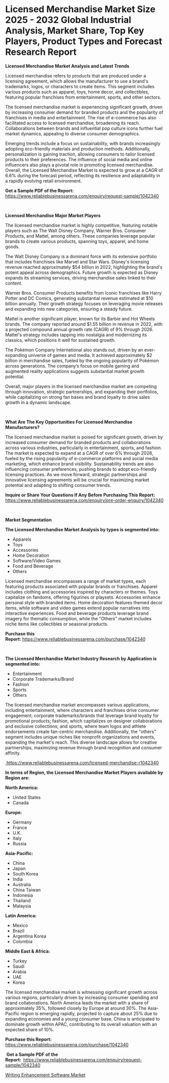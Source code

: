 <p><h1>Licensed Merchandise Market Size 2025 - 2032 Global Industrial Analysis, Market Share, Top Key Players, Product Types and Forecast Research Report</h1></p><p><strong>Licensed Merchandise Market Analysis and Latest Trends</strong></p>
<p><p>Licensed merchandise refers to products that are produced under a licensing agreement, which allows the manufacturer to use a brand's trademarks, logos, or characters to create items. This segment includes various products such as apparel, toys, home decor, and collectibles, featuring popular franchises from entertainment, sports, and other sectors.</p><p>The licensed merchandise market is experiencing significant growth, driven by increasing consumer demand for branded products and the popularity of franchises in media and entertainment. The rise of e-commerce has also facilitated access to licensed merchandise, broadening its reach. Collaborations between brands and influential pop culture icons further fuel market dynamics, appealing to diverse consumer demographics.</p><p>Emerging trends include a focus on sustainability, with brands increasingly adopting eco-friendly materials and production methods. Additionally, personalization is gaining traction, allowing consumers to tailor licensed products to their preferences. The influence of social media and online influencers also plays a pivotal role in promoting licensed merchandise. Overall, the Licensed Merchandise Market is expected to grow at a CAGR of 6.6% during the forecast period, reflecting its resilience and adaptability in a rapidly evolving retail environment.</p></p>
<p><strong>Get a Sample PDF of the Report:&nbsp;</strong> <a href="https://www.reliablebusinessarena.com/enquiry/request-sample/1042340?utm_campaign=1789&utm_medium=2&utm_source=Github&utm_content=ia&utm_term=09032025&utm_id=licensed-merchandise">https://www.reliablebusinessarena.com/enquiry/request-sample/1042340</a></p>
<p>&nbsp;</p>
<p><strong>Licensed Merchandise Major Market Players</strong></p>
<p><p>The licensed merchandise market is highly competitive, featuring notable players such as The Walt Disney Company, Warner Bros. Consumer Products, and Mattel, among others. These companies leverage popular brands to create various products, spanning toys, apparel, and home goods.</p><p>The Walt Disney Company is a dominant force with its extensive portfolio that includes franchises like Marvel and Star Wars. Disney's licensing revenue reached approximately $54 billion in 2022, highlighting the brand's potent appeal across demographics. Future growth is expected as Disney expands its streaming services, driving merchandise sales linked to their content.</p><p>Warner Bros. Consumer Products benefits from iconic franchises like Harry Potter and DC Comics, generating substantial revenue estimated at $10 billion annually. Their growth strategy focuses on leveraging movie releases and expanding into new categories, ensuring a steady future.</p><p>Mattel is another significant player, known for its Barbie and Hot Wheels brands. The company reported around $1.55 billion in revenue in 2022, with a projected compound annual growth rate (CAGR) of 9% through 2026. Mattel's strategy includes tapping into nostalgia and modernizing its classics, which positions it well for sustained growth.</p><p>The Pokémon Company International also stands out, driven by an ever-expanding universe of games and media. It achieved approximately $2 billion in merchandise sales, fueled by the ongoing popularity of Pokémon across generations. The company’s focus on mobile gaming and augmented reality applications suggests substantial market growth potential.</p><p>Overall, major players in the licensed merchandise market are competing through innovation, strategic partnerships, and expanding their portfolios, while capitalizing on strong fan bases and brand loyalty to drive sales growth in a dynamic landscape.</p></p>
<p>&nbsp;</p>
<p><strong>What Are The Key Opportunities For Licensed Merchandise Manufacturers?</strong></p>
<p><p>The licensed merchandise market is poised for significant growth, driven by increased consumer demand for branded products and collaborations across various industries, particularly in entertainment, sports, and fashion. The market is expected to expand at a CAGR of over 6% through 2028, fueled by the rising popularity of e-commerce platforms and social media marketing, which enhance brand visibility. Sustainability trends are also influencing consumer preferences, pushing brands to adopt eco-friendly licensing practices. As we move forward, strategic partnerships and innovative licensing agreements will be crucial for maximizing market potential and adapting to shifting consumer trends.</p></p>
<p><strong>Inquire or Share Your Questions If Any Before Purchasing This Report:</strong> <a href="https://www.reliablebusinessarena.com/enquiry/pre-order-enquiry/1042340?utm_campaign=1789&utm_medium=2&utm_source=Github&utm_content=ia&utm_term=09032025&utm_id=licensed-merchandise">https://www.reliablebusinessarena.com/enquiry/pre-order-enquiry/1042340</a></p>
<p>&nbsp;</p>
<p><strong>Market Segmentation</strong></p>
<p><strong>The Licensed Merchandise Market Analysis by types is segmented into:</strong></p>
<p><ul><li>Apparels</li><li>Toys</li><li>Accessories</li><li>Home Decoration</li><li>Software/Video Games</li><li>Food and Beverage</li><li>Others</li></ul></p>
<p><p>Licensed merchandise encompasses a range of market types, each featuring products associated with popular brands or franchises. Apparel includes clothing and accessories inspired by characters or themes. Toys capitalize on fandoms, offering figurines or playsets. Accessories enhance personal style with branded items. Home decoration features themed decor items, while software and video games extend popular narratives into interactive experiences. Food and beverage products leverage brand imagery for thematic consumption, while the "Others" market includes niche items like collectibles or seasonal products.</p></p>
<p><strong>Purchase this Report:&nbsp;</strong><a href="https://www.reliablebusinessarena.com/purchase/1042340?utm_campaign=1789&utm_medium=2&utm_source=Github&utm_content=ia&utm_term=09032025&utm_id=licensed-merchandise">https://www.reliablebusinessarena.com/purchase/1042340</a></p>
<p>&nbsp;</p>
<p><strong>The Licensed Merchandise Market Industry Research by Application is segmented into:</strong></p>
<p><ul><li>Entertainment</li><li>Corporate Trademarks/Brand</li><li>Fashion</li><li>Sports</li><li>Others</li></ul></p>
<p><p>The licensed merchandise market encompasses various applications, including entertainment, where characters and franchises drive consumer engagement; corporate trademarks/brands that leverage brand loyalty for promotional products; fashion, which capitalizes on designer collaborations and exclusive collections; and sports, where team logos and athlete endorsements create fan-centric merchandise. Additionally, the "others" segment includes unique niches like nonprofit organizations and events, expanding the market's reach. This diverse landscape allows for creative partnerships, maximizing revenue through brand recognition and consumer affinity.</p></p>
<p><a href="https://www.reliablebusinessarena.com/licensed-merchandise-r1042340?utm_campaign=1789&utm_medium=2&utm_source=Github&utm_content=ia&utm_term=09032025&utm_id=licensed-merchandise">&nbsp;https://www.reliablebusinessarena.com/licensed-merchandise-r1042340</a></p>
<p><strong>In terms of Region, the Licensed Merchandise Market Players available by Region are:</strong></p>
<p>
    <p> <strong> North America: </strong>
        <ul>
            <li>United States</li>
            <li>Canada</li>
        </ul>
        </p> 
    <p> <strong> Europe: </strong>
        <ul>
            <li>Germany</li>
            <li>France</li>
            <li>U.K.</li>
            <li>Italy</li>
            <li>Russia</li>
        </ul>
        </p> 
    <p> <strong> Asia-Pacific: </strong>
        <ul>
            <li>China</li>
            <li>Japan</li>
            <li>South Korea</li>
            <li>India</li>
            <li>Australia</li>
            <li>China Taiwan</li>
            <li>Indonesia</li>
            <li>Thailand</li>
            <li>Malaysia</li>
        </ul>
        </p> 
    <p> <strong> Latin America: </strong>
        <ul>
            <li>Mexico</li>
            <li>Brazil</li>
            <li>Argentina Korea</li>
            <li>Colombia</li>
        </ul>
        </p> 
    <p> <strong> Middle East & Africa: </strong>
        <ul>
            <li>Turkey</li>
            <li>Saudi</li>
            <li>Arabia</li>
            <li>UAE</li>
            <li>Korea</li>
        </ul>
    </p>
    </p>
<p><p>The licensed merchandise market is witnessing significant growth across various regions, particularly driven by increasing consumer spending and brand collaborations. North America leads the market with a share of approximately 35%, followed closely by Europe at around 30%. The Asia-Pacific region is emerging rapidly, projected to capture about 25% due to expanding economies and a young consumer base. China is anticipated to dominate growth within APAC, contributing to its overall valuation with an expected share of 10%.</p></p>
<p><strong>Purchase this Report: </strong><a href="https://www.reliablebusinessarena.com/purchase/1042340?utm_campaign=1789&utm_medium=2&utm_source=Github&utm_content=ia&utm_term=09032025&utm_id=licensed-merchandise">https://www.reliablebusinessarena.com/purchase/1042340</a></p>
<p>&nbsp;<strong>Get a Sample PDF of the Report:&nbsp;&nbsp;</strong><a href="https://www.reliablebusinessarena.com/enquiry/request-sample/1042340?utm_campaign=1789&utm_medium=2&utm_source=Github&utm_content=ia&utm_term=09032025&utm_id=licensed-merchandise">https://www.reliablebusinessarena.com/enquiry/request-sample/1042340</a></p>
<p><strong></strong></p>
<p><p><a href="https://github.com/marlanamarvn/Market-Research-Report-List-1/blob/main/writing-enhancement-software-market.md?utm_campaign=1789&utm_medium=2&utm_source=Github&utm_content=ia&utm_term=09032025&utm_id=licensed-merchandise">Writing Enhancement Software Market</a></p></p>